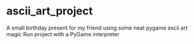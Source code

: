 # ascii_art_project
A small birthday present for my friend using some neat pygame ascii art magic
Run project with a PyGame interpreter
